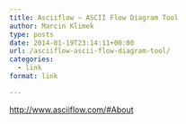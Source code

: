 ```yaml
---
title: Asciiflow – ASCII Flow Diagram Tool
author: Marcin Klimek
type: posts
date: 2014-01-19T23:14:11+00:00
url: /asciiflow-ascii-flow-diagram-tool/
categories:
  - link
format: link

---
```

<p dir="ltr">
  <a href="http://www.asciiflow.com/#About"><a href="http://www.asciiflow.com/#About" >http://www.asciiflow.com/#About</a></a>
</p>